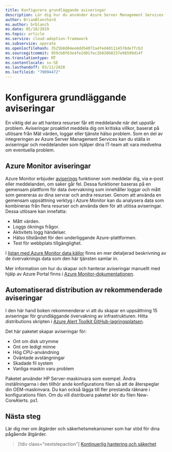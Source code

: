 ```yaml
---
title: Konfigurera grundläggande aviseringar
description: Lär dig hur du använder Azure Server Management Services för att konfigurera aviseringar och meddelanden som hjälper dina IT-team att vara medvetna om eventuella problem.
author: BrianBlanchard
ms.author: brblanch
ms.date: 05/10/2019
ms.topic: article
ms.service: cloud-adoption-framework
ms.subservice: operate
ms.openlocfilehash: 3525b8d84ee6dd54072a4fed401114578de7fcb3
ms.sourcegitcommit: 959cb0f63e4fe2d01fec2b820b8237e98599d14f
ms.translationtype: MT
ms.contentlocale: sv-SE
ms.lasthandoff: 03/11/2020
ms.locfileid: "79094472"
---
```

# <a name="set-up-basic-alerts"></a>Konfigurera grundläggande aviseringar

En viktig del av att hantera resurser får ett meddelande när det uppstår problem. Aviseringar proaktivt meddela dig om kritiska villkor, baserat på utlösare från Mät värden, loggar eller tjänste hälso problem. Som en del av integreringen av Azure Server Management Services kan du ställa in aviseringar och meddelanden som hjälper dina IT-team att vara medvetna om eventuella problem.

## <a name="azure-monitor-alerts"></a>Azure Monitor aviseringar

Azure Monitor erbjuder [aviserings](https://docs.microsoft.com/azure/azure-monitor/platform/alerts-overview) funktioner som meddelar dig, via e-post eller meddelanden, om saker går fel. Dessa funktioner baseras på en gemensam plattform för data övervakning som innehåller loggar och mått som genereras av dina servrar och andra resurser. Genom att använda en gemensam uppsättning verktyg i Azure Monitor kan du analysera data som kombineras från flera resurser och använda dem för att utlösa aviseringar. Dessa utlösare kan innefatta:

- Mått värden.
- Loggs öknings frågor.
- Aktivitets logg händelser.
- Hälso tillståndet för den underliggande Azure-plattformen.
- Test för webbplats tillgänglighet.

I [listan med Azure Monitor data källor](https://docs.microsoft.com/azure/azure-monitor/platform/data-sources) finns en mer detaljerad beskrivning av de övervaknings data som den här tjänsten samlar in.

Mer information om hur du skapar och hanterar aviseringar manuellt med hjälp av Azure Portal finns i [Azure Monitor-dokumentationen](https://docs.microsoft.com/azure/azure-monitor/platform/alerts-metric).

## <a name="automated-deployment-of-recommended-alerts"></a>Automatiserad distribution av rekommenderade aviseringar

I den här hand boken rekommenderar vi att du skapar en uppsättning 15 aviseringar för grundläggande övervakning av infrastrukturen. Hitta distributions skripten i [Azure Alert Toolkit GitHub-lagringsplatsen](https://github.com/Microsoft/manageability-toolkits).

Det här paketet skapar aviseringar för:

- Ont om disk utrymme
- Ont om ledigt minne
- Hög CPU-användning
- Oväntade avstängningar
- Skadade fil system
- Vanliga maskin varu problem

Paketet använder HP Server-maskinvara som exempel. Ändra inställningarna i den tillhör ande konfigurations filen så att de återspeglar din OEM-maskinvara. Du kan också lägga till fler prestanda räknare i konfigurations filen. Om du vill distribuera paketet kör du filen New-CoreAlerts. ps1.

## <a name="next-steps"></a>Nästa steg

Lär dig mer om åtgärder och säkerhetsmekanismer som har stöd för dina pågående åtgärder.

> [!div class="nextstepaction"]
> [Kontinuerlig hantering och säkerhet](./ongoing-management-overview.md)
